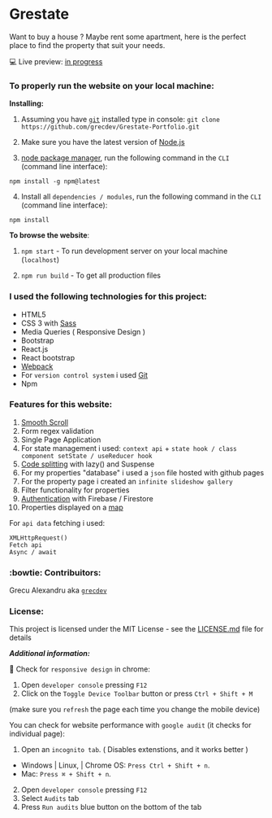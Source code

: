 # Grestate

Want to buy a house ? Maybe rent some apartment, here is the perfect place to find the property that suit your needs.

:computer: Live preview: [in progress]()

### To properly run the website on your local machine:

**Installing:**

1. Assuming you have [`git`](https://git-scm.com/downloads) installed type in console: `git clone https://github.com/grecdev/Grestate-Portfolio.git`

2. Make sure you have the latest version of [Node.js](https://nodejs.org/en/download/)

3. [node package manager](https://docs.npmjs.com/about-npm/), run the following command in the `CLI` (command line interface):
```
npm install -g npm@latest
```
4. Install all `dependencies / modules`, run the following command in the `CLI` (command line interface):
```
npm install
```

**To browse the website**:

1. `npm start` - To run development server on your local machine (`localhost`)

2. `npm run build` - To get all production files

### I used the following technologies for this project:

- HTML5
- CSS 3 with [Sass](https://sass-lang.com/)
- Media Queries ( Responsive Design )
- Bootstrap
- React.js
- React bootstrap
- [Webpack](https://github.com/webpack/webpack)
- For `version control system` i used [Git](https://git-scm.com/)
- Npm

### Features for this website:

1. [Smooth Scroll](http://callmecavs.com/jump.js/)
2. Form regex validation
3. Single Page Application
4. For state management i used: `context api` + `state hook / class component setState / useReducer hook`
5. [Code splitting](https://reactjs.org/docs/code-splitting.html) with lazy() and Suspense
6. For my properties "database" i used a `json` file hosted with github pages
7. For the property page i created an `infinite slideshow gallery`
8. Filter functionality for properties
9. [Authentication](https://firebase.google.com/docs/auth/web/start) with Firebase / Firestore
10. Properties displayed on a [map](https://visgl.github.io/react-map-gl/)

For `api data` fetching i used:
```
XMLHttpRequest()
Fetch api
Async / await
```

### :bowtie: Contribuitors:

Grecu Alexandru aka [`grecdev`](https://github.com/grecdev)

### License:

This project is licensed under the MIT License - see the [LICENSE.md](https://github.com/grecdev/Grestate-Portfolio/blob/master/LICENSE.md) file for details

***Additional information:***

:iphone: Check for `responsive design` in chrome: 

1. Open `developer console` pressing `F12`
2. Click on the `Toggle Device Toolbar` button or press `Ctrl + Shift + M`

(make sure you `refresh` the page each time you change the mobile device)

You can check for website performance with `google audit` (it checks for individual page):

1. Open an `incognito tab`. ( Disables extenstions, and it works better )

- Windows | Linux, | Chrome OS: `Press Ctrl + Shift + n`.
- Mac: `Press ⌘ + Shift + n`.

2. Open `developer console` pressing `F12`
3. Select `Audits` tab
4. Press `Run audits` blue button on the bottom of the tab
